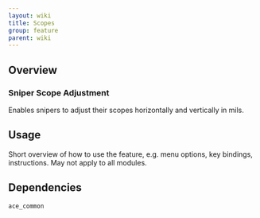 ```yaml
---
layout: wiki
title: Scopes
group: feature
parent: wiki
---
```


## Overview

### Sniper Scope Adjustment
Enables snipers to adjust their scopes horizontally and vertically in mils.


## Usage

Short overview of how to use the feature, e.g. menu options, key bindings, 
instructions. May not apply to all modules.


## Dependencies

`ace_common`
